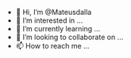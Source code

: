 - 👋 Hi, I’m @Mateusdalla
- 👀 I’m interested in ...
- 🌱 I’m currently learning ...
- 💞️ I’m looking to collaborate on ...
- 📫 How to reach me ...

<!---
Mateusdalla/Mateusdalla is a ✨ special ✨ repository because its `README.md` (this file) appears on your GitHub profile.
You can click the Preview link to take a look at your changes.
--->
